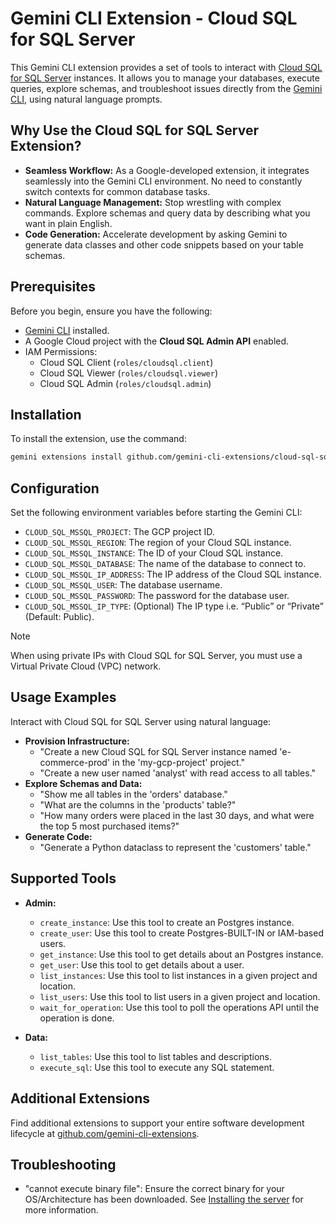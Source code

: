 # Gemini CLI Extension - Cloud SQL for SQL Server

This Gemini CLI extension provides a set of tools to interact with [Cloud SQL for SQL Server](https://cloud.google.com/sql/docs/sqlserver) instances. It allows you to manage your databases, execute queries, explore schemas, and troubleshoot issues directly from the [Gemini CLI](https://google-gemini.github.io/gemini-cli/), using natural language prompts.

## Why Use the Cloud SQL for SQL Server Extension?

* **Seamless Workflow:** As a Google-developed extension, it integrates seamlessly into the Gemini CLI environment. No need to constantly switch contexts for common database tasks.
* **Natural Language Management:** Stop wrestling with complex commands. Explore schemas and query data by describing what you want in plain English.
* **Code Generation:** Accelerate development by asking Gemini to generate data classes and other code snippets based on your table schemas.

## Prerequisites

Before you begin, ensure you have the following:

* [Gemini CLI](https://github.com/google-gemini/gemini-cli) installed.
* A Google Cloud project with the **Cloud SQL Admin API** enabled.
* IAM Permissions:
  * Cloud SQL Client (`roles/cloudsql.client`)
  * Cloud SQL Viewer (`roles/cloudsql.viewer`)
  * Cloud SQL Admin (`roles/cloudsql.admin`)

## Installation

To install the extension, use the command:

```bash
gemini extensions install github.com/gemini-cli-extensions/cloud-sql-sqlserver
```

## Configuration

Set the following environment variables before starting the Gemini CLI:

* `CLOUD_SQL_MSSQL_PROJECT`: The GCP project ID.
* `CLOUD_SQL_MSSQL_REGION`: The region of your Cloud SQL instance.
* `CLOUD_SQL_MSSQL_INSTANCE`: The ID of your Cloud SQL instance.
* `CLOUD_SQL_MSSQL_DATABASE`: The name of the database to connect to.
* `CLOUD_SQL_MSSQL_IP_ADDRESS`: The IP address of the Cloud SQL instance.
* `CLOUD_SQL_MSSQL_USER`: The database username.
* `CLOUD_SQL_MSSQL_PASSWORD`: The password for the database user.
* `CLOUD_SQL_MSSQL_IP_TYPE`: (Optional) The IP type i.e. “Public” or “Private” (Default: Public).

> [!NOTE]
> When using private IPs with Cloud SQL for SQL Server, you must use a Virtual Private Cloud (VPC) network.

## Usage Examples

Interact with Cloud SQL for SQL Server using natural language:

* **Provision Infrastructure:**
   * "Create a new Cloud SQL for SQL Server instance named 'e-commerce-prod' in the 'my-gcp-project' project."
   * "Create a new user named 'analyst' with read access to all tables."
* **Explore Schemas and Data:**
  * "Show me all tables in the 'orders' database."
  * "What are the columns in the 'products' table?"
  * "How many orders were placed in the last 30 days, and what were the top 5 most purchased items?"
* **Generate Code:**
  * "Generate a Python dataclass to represent the 'customers' table."

## Supported Tools

*   **Admin:**
   	* `create_instance`: Use this tool to create an Postgres instance.
   	* `create_user`: Use this tool to create Postgres-BUILT-IN or IAM-based users.
   	* `get_instance`: Use this tool to get details about an Postgres instance.
   	* `get_user`: Use this tool to get details about a user.
   	* `list_instances`: Use this tool to list instances in a given project and location.
   	* `list_users`: Use this tool to list users in a given project and location.
    * `wait_for_operation`: Use this tool to poll the operations API until the operation is done.

*   **Data:**
    * `list_tables`: Use this tool to list tables and descriptions.
    * `execute_sql`: Use this tool to execute any SQL statement.

## Additional Extensions

Find additional extensions to support your entire software development lifecycle at [github.com/gemini-cli-extensions](https://github.com/gemini-cli-extensions).

## Troubleshooting

* "cannot execute binary file": Ensure the correct binary for your OS/Architecture has been downloaded. See [Installing the server](https://googleapis.github.io/genai-toolbox/getting-started/introduction/#installing-the-server) for more information.
